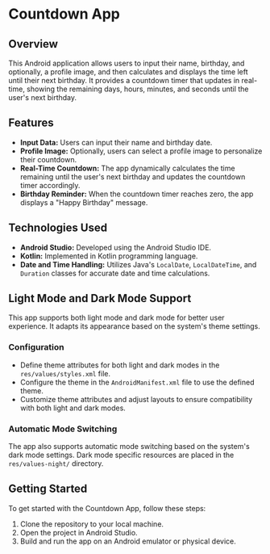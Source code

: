 # Countdown App

## Overview

This Android application allows users to input their name, birthday, and optionally, a profile image, and then calculates and displays the time left until their next birthday. It provides a countdown timer that updates in real-time, showing the remaining days, hours, minutes, and seconds until the user's next birthday.

## Features

- **Input Data:** Users can input their name and birthday date.
- **Profile Image:** Optionally, users can select a profile image to personalize their countdown.
- **Real-Time Countdown:** The app dynamically calculates the time remaining until the user's next birthday and updates the countdown timer accordingly.
- **Birthday Reminder:** When the countdown timer reaches zero, the app displays a "Happy Birthday" message.

## Technologies Used

- **Android Studio:** Developed using the Android Studio IDE.
- **Kotlin:** Implemented in Kotlin programming language.
- **Date and Time Handling:** Utilizes Java's `LocalDate`, `LocalDateTime`, and `Duration` classes for accurate date and time calculations.

## Light Mode and Dark Mode Support

This app supports both light mode and dark mode for better user experience. It adapts its appearance based on the system's theme settings.

### Configuration

- Define theme attributes for both light and dark modes in the `res/values/styles.xml` file.
- Configure the theme in the `AndroidManifest.xml` file to use the defined theme.
- Customize theme attributes and adjust layouts to ensure compatibility with both light and dark modes.

### Automatic Mode Switching

The app also supports automatic mode switching based on the system's dark mode settings. Dark mode specific resources are placed in the `res/values-night/` directory.

## Getting Started

To get started with the Countdown App, follow these steps:

1. Clone the repository to your local machine.
2. Open the project in Android Studio.
3. Build and run the app on an Android emulator or physical device.
